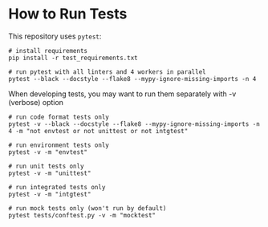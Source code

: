 How to Run Tests
===

This repository uses `pytest`:

```
# install requirements
pip install -r test_requirements.txt

# run pytest with all linters and 4 workers in parallel
pytest --black --docstyle --flake8 --mypy-ignore-missing-imports -n 4
```

When developing tests, you may want to run them separately with -v (verbose) option

```
# run code format tests only
pytest -v --black --docstyle --flake8 --mypy-ignore-missing-imports -n 4 -m "not envtest or not unittest or not intgtest"

# run environment tests only
pytest -v -m "envtest"

# run unit tests only
pytest -v -m "unittest"

# run integrated tests only
pytest -v -m "intgtest"

# run mock tests only (won't run by default)
pytest tests/conftest.py -v -m "mocktest"
```